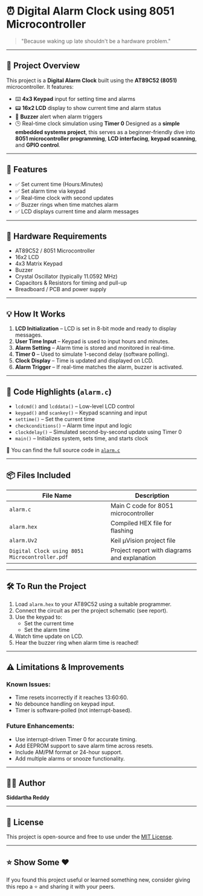 # ⏰ Digital Alarm Clock using 8051 Microcontroller
> "Because waking up late shouldn't be a hardware problem."
---
## 📌 Project Overview
This project is a **Digital Alarm Clock** built using the **AT89C52 (8051)** microcontroller. It features:
- ⌨️ **4x3 Keypad** input for setting time and alarms  
- 📟 **16x2 LCD** display to show current time and alarm status  
- 🔔 **Buzzer** alert when alarm triggers  
- 🕒 Real-time clock simulation using **Timer 0**
Designed as a **simple embedded systems project**, this serves as a beginner-friendly dive into **8051 microcontroller programming**, **LCD interfacing**, **keypad scanning**, and **GPIO control**.

---
## 🎯 Features

- ✅ Set current time (Hours:Minutes)
- ✅ Set alarm time via keypad
- ✅ Real-time clock with second updates
- ✅ Buzzer rings when time matches alarm
- ✅ LCD displays current time and alarm messages

---
## 🔧 Hardware Requirements

- AT89C52 / 8051 Microcontroller  
- 16x2 LCD  
- 4x3 Matrix Keypad  
- Buzzer  
- Crystal Oscillator (typically 11.0592 MHz)  
- Capacitors & Resistors for timing and pull-up  
- Breadboard / PCB and power supply

---
## 💡 How It Works
1. **LCD Initialization** – LCD is set in 8-bit mode and ready to display messages.
2. **User Time Input** – Keypad is used to input hours and minutes.
3. **Alarm Setting** – Alarm time is stored and monitored in real-time.
4. **Timer 0** – Used to simulate 1-second delay (software polling).
5. **Clock Display** – Time is updated and displayed on LCD.
6. **Alarm Trigger** – If real-time matches the alarm, buzzer is activated.

---
## 🧠 Code Highlights (`alarm.c`)

- `lcdcmd()` and `lcddata()` – Low-level LCD control
- `keypad()` and `scankey()` – Keypad scanning and input
- `settime()` – Set the current time
- `checkconditions()` – Alarm time input and logic
- `clockdelay()` – Simulated second-by-second update using Timer 0
- `main()` – Initializes system, sets time, and starts clock

🧾 You can find the full source code in [`alarm.c`](./alarm.c)

---

## 📦 Files Included

| File Name         | Description                          |
|------------------|--------------------------------------|
| `alarm.c`        | Main C code for 8051 microcontroller |
| `alarm.hex`      | Compiled HEX file for flashing       |
| `alarm.Uv2`      | Keil µVision project file            |
| `Digital Clock using 8051 Microcontroller.pdf` | Project report with diagrams and explanation |

---

## 🛠️ To Run the Project

1. Load `alarm.hex` to your AT89C52 using a suitable programmer.
2. Connect the circuit as per the project schematic (see report).
3. Use the keypad to:
   - Set the current time
   - Set the alarm time
4. Watch time update on LCD.
5. Hear the buzzer ring when alarm time is reached!

---

## ⚠️ Limitations & Improvements

### Known Issues:
- Time resets incorrectly if it reaches 13:60:60.
- No debounce handling on keypad input.
- Timer is software-polled (not interrupt-based).

### Future Enhancements:
- Use interrupt-driven Timer 0 for accurate timing.
- Add EEPROM support to save alarm time across resets.
- Include AM/PM format or 24-hour support.
- Add multiple alarms or snooze functionality.

---
## 🧑‍💻 Author
**Siddartha Reddy**  

---
## 📜 License
This project is open-source and free to use under the [MIT License](https://choosealicense.com/licenses/mit/).

---
## ⭐ Show Some ❤️
If you found this project useful or learned something new, consider giving this repo a ⭐ and sharing it with your peers.

